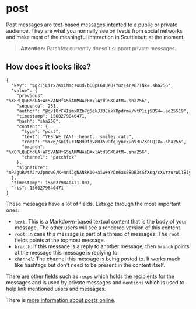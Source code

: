 # post
Post messages are text-based messages intented to a public or private audience. They are what you normally see on feeds from social networks and make most of the meaningful interaction in Scuttlebutt at the moment.

> **Attention:** Patchfox currently doesn't support private messages.

## How does it looks like?

~~~
{
  "key": "%gZIjLirxZKxCMmcsoud/bC0pL68UeB+Yuz+4re67TNk=.sha256",
  "value": {
    "previous": "%X8PLQuBhdUA+WF5VANRfG5iAKMNAeBXxlAtd9SKDAtM=.sha256",
    "sequence": 251,
    "author": "@qv10rF4IsmxRZb7g5ekJ33EakYBpdrmV/vtP1ij5BS4=.ed25519",
    "timestamp": 1560279840471,
    "hash": "sha256",
    "content": {
      "type": "post",
      "text": "YES WE CAN! :heart: :smiley_cat:",
      "root": "%Yx6/snCfur1NHd9fov8H359DfqTyncxuh93uZKnLQI8=.sha256",
      "branch": "%X8PLQuBhdUA+WF5VANRfG5iAKMNAeBXxlAtd9SKDAtM=.sha256",
      "channel": "patchfox"
    },
    "signature": "nP2guRVtAJrvJpmcwG/K+mn4JgNANkK19+aiw+Y/Dn6axBBDB3sGfXKq/cXvrzurW1TB1yszzZebDrk3j+UBBA==.sig.ed25519"
  },
  "timestamp": 1560279840471.001,
  "rts": 1560279840471
}
~~~

These messages have a lot of fields. Lets go through the most important ones:

* `text`: This is a Markdown-based textual content that is the body of your message. The other users will see a rendered version of this content.
* `root`: In case this message is part of a thread of messages. The `root` fields points at the topmost message.
* `branch`: If this message is a reply to another message, then `branch` points at the message this message is replying to.
* `channel`: The channel this message is being posted to. It works much like hashtags but don't need to be present in the content itself.

There are other fields such as `recps` which holds the recipients for the messages and is used by private messages and `mentions` which is used to help link mentioned users and messages.

There is [more information about posts online](http://scuttlebot.io/docs/message-types/post.html).
